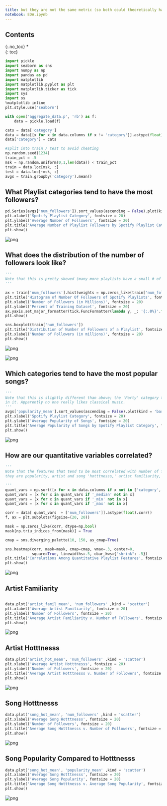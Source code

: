 ```yaml
---
title: but they are not the same metric (so both could theoretically have predictive power)
notebook: EDA.ipynb
---
```


## Contents
{:.no_toc}
*  
{: toc}



```python
import pickle
import seaborn as sns
import numpy as np
import pandas as pd
import matplotlib
import matplotlib.pyplot as plt
import matplotlib.ticker as tick
import sys
import os
%matplotlib inline
plt.style.use('seaborn')
```





```python
with open('aggregate_data.p', 'rb') as f:
    data = pickle.load(f)

cats = data['category']
data = data[[x for x in data.columns if x != 'category']].astype(float)
data['category'] = cats

#split into train / test to avoid cheating
np.random.seed(1234)
train_pct = .5
msk = np.random.uniform(0,1,len(data)) < train_pct
train = data.loc[msk, :]
test = data.loc[~msk, :]
avgs = train.groupby('category').mean()

```


## What Playlist categories tend to have the most followers?



```python
pd.Series(avgs['num_followers']).sort_values(ascending = False).plot(kind = 'bar')
plt.xlabel('Spotify Playlist Category', fontsize = 20)
plt.ylabel('Average Number of Followers', fontsize = 20)
plt.title('Average Number of Playlist Followers by Spotify Playlist Category', fontsize = 20)
plt.show()
```



![png](EDA_files/EDA_4_0.png)


## What does the distribution of the number of followers look like?



```python
'''
Note that this is pretty skewed (many more playlists have a small # of followers)
'''

ax = train['num_followers'].hist(weights = np.zeros_like(train['num_followers']) + 1. / train['num_followers'].size)
plt.title('Histogram of Number Of Followers of Spotify Playlists', fontsize = 20)
plt.xlabel('Number of Followers (in Millions)', fontsize = 20)
plt.ylabel('Percent of Training Dataset', fontsize = 20)
ax.yaxis.set_major_formatter(tick.FuncFormatter(lambda y, _: '{:.0%}'.format(y))) 
plt.show()

sns.boxplot(train['num_followers'])
plt.title('Distribution of Number of Followers of a Playlist', fontsize = 20)
plt.xlabel('Number of Followers (in millions)', fontsize = 20)
plt.show()
```



![png](EDA_files/EDA_6_0.png)



![png](EDA_files/EDA_6_1.png)


## Which categories tend to have the most popular songs?



```python
'''
Note that this is slightly different than above; the 'Party' category tends to have the most popular songs
in it. Apparently no one really likes classical music.
'''
avgs['popularity_mean'].sort_values(ascending = False).plot(kind = 'bar')
plt.xlabel('Spotify Playlist Category', fontsize = 20)
plt.ylabel('Average Popularity of Songs', fontsize = 20)
plt.title('Average Popularity of Songs by Spotify Playlist Category', fontsize = 20)
plt.show()
```



![png](EDA_files/EDA_8_0.png)


## How are our quantitative variables correlated?



```python
'''
Note that the features that tend to be most correlated with number of followers generally make sense;
they are popularity, artist and song 'hotttnesss,' artist familiarity, and whether or not the playlist is featured.

'''
quant_vars = np.sort([x for x in data.columns if x not in ['category','num_follower']])
quant_vars = [x for x in quant_vars if '_median' not in x]
quant_vars = [x for x in quant_vars if '_min' not in x]
quant_vars = [x for x in quant_vars if '_max' not in x]

corr = data[ quant_vars  + ['num_followers']].astype(float).corr()
f, ax = plt.subplots(figsize=(20, 20))

mask = np.zeros_like(corr, dtype=np.bool)
mask[np.triu_indices_from(mask)] = True

cmap = sns.diverging_palette(10, 150, as_cmap=True)

sns.heatmap(corr, mask=mask, cmap=cmap, vmax=.3, center=0,
            square=True, linewidths=.5, cbar_kws={"shrink": .5})
plt.title('Correlations Among Quantitative Playlist Features', fontsize = 20)
plt.show()
```



![png](EDA_files/EDA_10_0.png)


## Artist Familiarity



```python

data.plot('artist_famil_mean', 'num_followers' ,kind = 'scatter')
plt.xlabel('Average Artist Familiarity', fontsize = 20)
plt.ylabel('Number of Followers', fontsize = 20)
plt.title('Average Artist Familiarity v. Number of Followers', fontsize = 20)
plt.show()
```



![png](EDA_files/EDA_12_0.png)


## Artist Hotttnesss



```python
data.plot('artist_hot_mean', 'num_followers' ,kind = 'scatter')
plt.xlabel('Average Artist Hotttnesss', fontsize = 20)
plt.ylabel('Number of Followers', fontsize = 20)
plt.title('Average Artist Hotttnesss v. Number of Followers', fontsize = 20)
plt.show()

```



![png](EDA_files/EDA_14_0.png)


## Song Hotttnesss



```python
data.plot('song_hot_mean', 'num_followers' ,kind = 'scatter')
plt.xlabel('Average Song Hotttnesss', fontsize = 20)
plt.ylabel('Number of Followers', fontsize = 20)
plt.title('Average Song Hotttnesss v. Number of Followers', fontsize = 20)
plt.show()

```



![png](EDA_files/EDA_16_0.png)


## Song Popularity Compared to Hotttnesss



```python
data.plot('song_hot_mean', 'popularity_mean' ,kind = 'scatter')
plt.xlabel('Average Song Hotttnesss', fontsize = 20)
plt.ylabel('Average Song Popularity', fontsize = 20)
plt.title('Average Song Hotttnesss v. Average Song Popularity', fontsize = 20)
plt.show()
```



![png](EDA_files/EDA_18_0.png)

